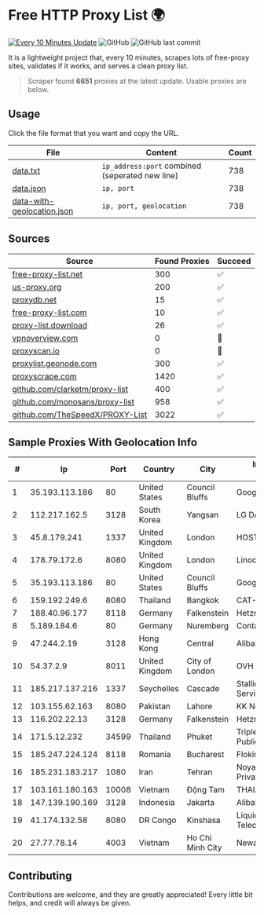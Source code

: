 
# Free HTTP Proxy List 🌍

[![Every 10 Minutes Update](https://github.com/mertguvencli/http-proxy-list/actions/workflows/main.yml/badge.svg?branch=main)](https://github.com/mertguvencli/http-proxy-list/actions/workflows/main.yml)
![GitHub](https://img.shields.io/github/license/mertguvencli/http-proxy-list)
![GitHub last commit](https://img.shields.io/github/last-commit/mertguvencli/http-proxy-list)

It is a lightweight project that, every 10 minutes, scrapes lots of free-proxy sites, validates if it works, and serves a clean proxy list.


> Scraper found **6651** proxies at the latest update. Usable proxies are below.

## Usage

Click the file format that you want and copy the URL.


|File|Content|Count|
|----|-------|-----|
|[data.txt](https://raw.githubusercontent.com/mertguvencli/http-proxy-list/main/proxy-list/data.txt)|`ip_address:port` combined (seperated new line)|738|
|[data.json](https://raw.githubusercontent.com/mertguvencli/http-proxy-list/main/proxy-list/data.json)|`ip, port`|738|
|[data-with-geolocation.json](https://raw.githubusercontent.com/mertguvencli/http-proxy-list/main/proxy-list/data-with-geolocation.json)|`ip, port, geolocation`|738|

## Sources

|Source|Found Proxies|Succeed|
|------|-------------|-------|
|[free-proxy-list.net](https://free-proxy-list.net)|300|✅|
|[us-proxy.org](https://www.us-proxy.org)|200|✅|
|[proxydb.net](http://proxydb.net)|15|✅|
|[free-proxy-list.com](https://free-proxy-list.com/?page=&port=&type%5B%5D=http&type%5B%5D=https&up_time=0&search=Search)|10|✅|
|[proxy-list.download](https://www.proxy-list.download/HTTP)|26|✅|
|[vpnoverview.com](https://vpnoverview.com/privacy/anonymous-browsing/free-proxy-servers)|0|🚫|
|[proxyscan.io](https://www.proxyscan.io)|0|🚫|
|[proxylist.geonode.com](https://proxylist.geonode.com/api/proxy-list?limit=300&page=1&sort_by=lastChecked&sort_type=desc&protocols=http,https)|300|✅|
|[proxyscrape.com](https://api.proxyscrape.com/v2/?request=displayproxies&protocol=http&timeout=10000&country=all&ssl=all&anonymity=all)|1420|✅|
|[github.com/clarketm/proxy-list](https://raw.githubusercontent.com/clarketm/proxy-list/master/proxy-list-raw.txt)|400|✅|
|[github.com/monosans/proxy-list](https://raw.githubusercontent.com/monosans/proxy-list/main/proxies/http.txt)|958|✅|
|[github.com/TheSpeedX/PROXY-List](https://raw.githubusercontent.com/TheSpeedX/PROXY-List/master/http.txt)|3022|✅|


## Sample Proxies With Geolocation Info

|#|Ip|Port|Country|City|Internet Service Provider|
|-|--|----|-------|----|-------------------------|
|1|35.193.113.186|80|United States|Council Bluffs|Google LLC|
|2|112.217.162.5|3128|South Korea|Yangsan|LG DACOM Corporation|
|3|45.8.179.241|1337|United Kingdom|London|HOSTLAND|
|4|178.79.172.6|8080|United Kingdom|London|Linode, LLC|
|5|35.193.113.186|80|United States|Council Bluffs|Google LLC|
|6|159.192.249.6|8080|Thailand|Bangkok|CAT-BB|
|7|188.40.96.177|8118|Germany|Falkenstein|Hetzner Online GmbH|
|8|5.189.184.6|80|Germany|Nuremberg|Contabo GmbH|
|9|47.244.2.19|3128|Hong Kong|Central|Alibaba.com LLC|
|10|54.37.2.9|8011|United Kingdom|City of London|OVH SAS|
|11|185.217.137.216|1337|Seychelles|Cascade|Stallion Network Services Limited|
|12|103.155.62.163|8080|Pakistan|Lahore|KK Networks (Pvt) Ltd.|
|13|116.202.22.13|3128|Germany|Falkenstein|Hetzner Online GmbH|
|14|171.5.12.232|34599|Thailand|Phuket|Triple T Broadband Public Company Limited|
|15|185.247.224.124|8118|Romania|Bucharest|Flokinet Ltd|
|16|185.231.183.217|1080|Iran|Tehran|Noyan Abr Arvan Co. ( Private Joint Stock)|
|17|103.161.180.163|10008|Vietnam|Động Tam|THAIAN|
|18|147.139.190.169|3128|Indonesia|Jakarta|Alibaba.com LLC|
|19|41.174.132.58|8080|DR Congo|Kinshasa|Liquid Telecommunications Ltd|
|20|27.77.78.14|4003|Vietnam|Ho Chi Minh City|Newass2011xDSLHCMC|



## Contributing

Contributions are welcome, and they are greatly appreciated! Every
little bit helps, and credit will always be given.

